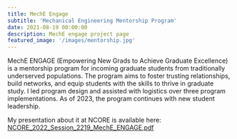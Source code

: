 ```yaml
---
title: MechE Engage 
subtitle: 'Mechanical Engineering Mentorship Program'
date: 2021-08-19 00:00:00
description: MechE engage project page 
featured_image: '/images/mentorship.jpg'
---
```


MechE ENGAGE (Empowering New Grads to Achieve Graduate Excellence) is a mentorship program for incoming graduate students from traditionally underserved populations. The program aims to foster trusting relationships, build networks, and equip students with the skills to thrive in graduate study. I led program design and assisted with logistics over three program implementations. As of 2023, the program continues with new student
leadership.

My presentation about it at NCORE is available here: <a href="/pdfs/NCORE_2022_Session_2219_MechE_ENGAGE.pdf" target="_blank">NCORE_2022_Session_2219_MechE_ENGAGE.pdf</a>
